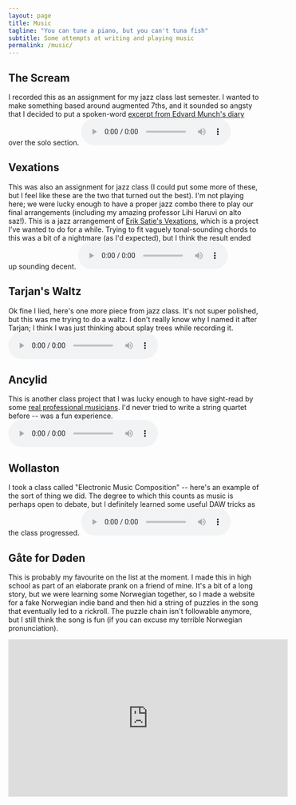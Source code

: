 ```yaml
---
layout: page
title: Music
tagline: "You can tune a piano, but you can't tuna fish"
subtitle: Some attempts at writing and playing music
permalink: /music/
---
```

## The Scream
I recorded this as an assignment for my jazz class last semester. I wanted to make something based around augmented 7ths, and it sounded so angsty that I decided to put a spoken-word [excerpt from Edvard Munch's diary](https://en.wikipedia.org/wiki/The_Scream#Sources_of_inspiration) over the solo section.
<audio controls class="audio-embed">
  <source src="/assets/scream.wav" type="audio/mpeg">
  Your browser does not support the audio element. Makes you just wanna scream.
</audio>

## Vexations
This was also an assignment for jazz class (I could put some more of these, but I feel like these are the two that turned out the best). I'm not playing here; we were lucky enough to have a proper jazz combo there to play our final arrangements (including my amazing professor Lihi Haruvi on alto saz!). This is a jazz arrangement of [Erik Satie's Vexations](https://en.wikipedia.org/wiki/Vexations), which is a project I've wanted to do for a while. Trying to fit vaguely tonal-sounding chords to this was a bit of a nightmare (as I'd expected), but I think the result ended up sounding decent.
<audio controls class="audio-embed">
  <source src="/assets/vexations.mp3" type="audio/mpeg">
  Your browser does not support the audio element. How vexing!
</audio>

## Tarjan's Waltz
Ok fine I lied, here's one more piece from jazz class. It's not super polished, but this was me trying to do a waltz. I don't really know why I named it after Tarjan; I think I was just thinking about splay trees while recording it.
<audio controls class="audio-embed">
  <source src="/assets/tarjan-waltz.wav" type="audio/mpeg">
  Your browser does not support the audio element. Why don't you just waltz on outa here.
</audio>

## Ancylid
This is another class project that I was lucky enough to have sight-read by some [real professional musicians](https://semiosisquartet.com/). I'd never tried to write a string quartet before -- was a fun experience.
<audio controls class="audio-embed">
  <source src="/assets/ancylid.wav" type="audio/mpeg">
  Your browser does not support the audio element. Wicker ancylids, on the other hand, support my love.
</audio>

## Wollaston
I took a class called "Electronic Music Composition" -- here's an example of the sort of thing we did. The degree to which this counts as music is perhaps open to debate, but I definitely learned some useful DAW tricks as the class progressed.
<audio controls class="audio-embed">
  <source src="/assets/wollaston.wav" type="audio/mpeg">
  Your browser does not support the audio element. This content is only supported in Wollaston.
</audio>

## Gåte for Døden
This is probably my favourite on the list at the moment. I made this in high school as part of an elaborate prank on a friend of mine. It's a bit of a long story, but we were learning some Norwegian together, so I made a website for a fake Norwegian indie band and then hid a string of puzzles in the song that eventually led to a rickroll. The puzzle chain isn't followable anymore, but I still think the song is fun (if you can excuse my terrible Norwegian pronunciation). 

<iframe width="560" height="315" src="https://www.youtube.com/embed/2bM_pE0vGnM?si=xabL4OibKMH30Hcg" title="YouTube video player" frameborder="0" allow="accelerometer; autoplay; clipboard-write; encrypted-media; gyroscope; picture-in-picture; web-share" allowfullscreen></iframe>

